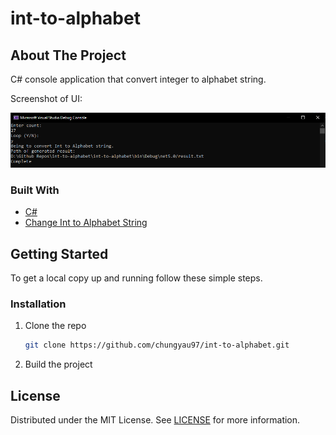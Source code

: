 # int-to-alphabet

## About The Project
C# console application that convert integer to alphabet string.

Screenshot of UI:

![UI Screenshot](https://github.com/chungyau97/int-to-alphabet/blob/main/UI.png)

### Built With

* [C#](https://en.wikipedia.org/wiki/C_Sharp_(programming_language))
* [Change Int to Alphabet String](https://codereview.stackexchange.com/questions/13105/integer-to-alphabet-string-a-b-z-aa-ab)

<!-- GETTING STARTED -->
## Getting Started

To get a local copy up and running follow these simple steps.

### Installation
1. Clone the repo
   ```sh
   git clone https://github.com/chungyau97/int-to-alphabet.git
   ```
2. Build the project


<!-- LICENSE -->
## License

Distributed under the MIT License. See [LICENSE](https://github.com/chungyau97/int-to-alphabet/blob/main/LICENSE) for more information.
